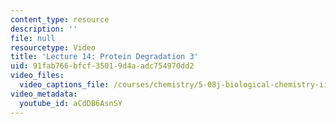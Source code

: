 ```yaml
---
content_type: resource
description: ''
file: null
resourcetype: Video
title: 'Lecture 14: Protein Degradation 3'
uid: 91fab766-bfcf-3501-9d4a-adc754970dd2
video_files:
  video_captions_file: /courses/chemistry/5-08j-biological-chemistry-ii-spring-2016/lecture-recitation-videos/lecture-14-protein-degradation-3/aCdDB6AsnSY.vtt
video_metadata:
  youtube_id: aCdDB6AsnSY
---
```

